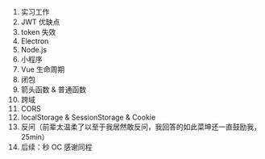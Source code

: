 1. 实习工作
2. JWT 优缺点
3. token 失效
4. Electron
5. Node.js
6. 小程序
7. Vue 生命周期
8. 闭包
9. 箭头函数 & 普通函数
10. 跨域
11. CORS
12. localStorage & SessionStorage & Cookie
13. 反问（前辈太温柔了以至于我居然敢反问，我回答的如此菜坤还一直鼓励我，25min）
14. 后续：秒 OC 感谢同程
